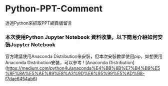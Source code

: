 # Python-PPT-Comment
透過Python來抓取PPT網頁版留言

### 本次使用Python Jupyter Notebook 資料收集，以下簡易介紹如何安裝Jupyter Notebook

官方建議使用Anaconda Distribution來安裝，但本次安裝教學使用pip，如想要用Anaconda Distribution安裝，可以參考
! [Anaconda Distribution] (https://medium.com/python4u/anaconda%E4%BB%8B%E7%B4%B9%E5%8F%8A%E5%AE%89%E8%A3%9D%E6%95%99%E5%AD%B8-f7dae6454ab6)
